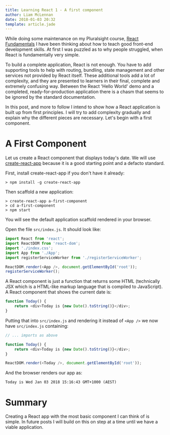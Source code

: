 ```yaml
---
title: Learning React 1 - A first component
author: Liam McLennan
date: 2018-01-03 20:32
template: article.jade
---
```


While doing some maintenance on my Pluralsight course, [React Fundamentals](https://www.pluralsight.com/courses/react-fundamentals) I have been thinking about how to teach good front-end development skills. At first I was puzzled as to why people struggled, when React is fundamentally very simple. 

To build a complete application, React is not enough. You have to add supporting tools to help with routing, bundling, state management and other services not provided by React itself. These additional tools add a lot of complexity, and they are presented to learners in their final, complete and extremely confusing way. Between the React 'Hello World' demo and a completed, ready-for-production application there is a chasm that seems to be ignored by the standard documentation. 

In this post, and more to follow I intend to show how a React application is built up from first principles. I will try to add complexity gradually and explain why the different pieces are necessary. Let's begin with a first component.

A First Component
=================

Let us create a React component that displays today's date. We will use [create-react-app](https://github.com/facebookincubator/create-react-app) because it is a good starting point and a defacto standard.

First, install create-react-app if you don't have it already:

```
> npm install -g create-react-app
```

Then scaffold a new application:

```
> create-react-app a-first-component
> cd a-first-component
> npm start
```

You will see the default application scaffold rendered in your browser. 

Open the file `src/index.js`. It should look like:

```javascript
import React from 'react';
import ReactDOM from 'react-dom';
import './index.css';
import App from './App';
import registerServiceWorker from './registerServiceWorker';

ReactDOM.render(<App />, document.getElementById('root'));
registerServiceWorker();
```

A React component is just a function that returns some HTML (technically JSX which is a HTML-like markup language that is compiled to JavaScript). A React component that shows the current date is:

```javascript
function Today() {
    return <div>Today is {new Date().toString()}</div>;
}
```

Putting that into `src/index.js` and rendering it instead of `<App />` we now have `src/index.js` containing:

```javascript
// ... imports as above

function Today() {
    return <div>Today is {new Date().toString()}</div>;
}

ReactDOM.render(<Today />, document.getElementById('root'));
```

And the browser renders our app as:

```
Today is Wed Jan 03 2018 15:16:43 GMT+1000 (AEST)
```

Summary
======

Creating a React app with the most basic component I can think of is simple. In future posts I will build on this on step at a time until we have a viable application.